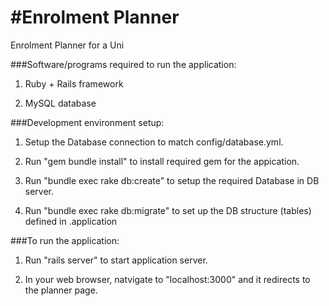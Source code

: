 #Enrolment Planner
=============

Enrolment Planner for a Uni

###Software/programs required to run the application:
1. Ruby + Rails framework

2. MySQL database

###Development environment setup:

1. Setup the Database connection to match config/database.yml.

2. Run "gem bundle install" to install required gem for the appication.

3. Run "bundle exec rake db:create" to setup the required Database in DB server.

4. Run "bundle exec rake db:migrate" to set up the DB structure (tables) defined in .application

###To run the application:

1. Run "rails server" to start application server.

2. In your web browser, natvigate to "localhost:3000" and it redirects to the planner page.